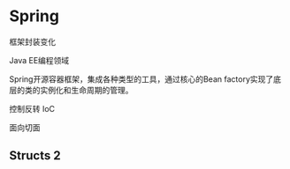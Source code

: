 # Spring

框架封装变化

Java EE编程领域

Spring开源容器框架，集成各种类型的工具，通过核心的Bean factory实现了底层的类的实例化和生命周期的管理。

控制反转 IoC

面向切面

## Structs 2

